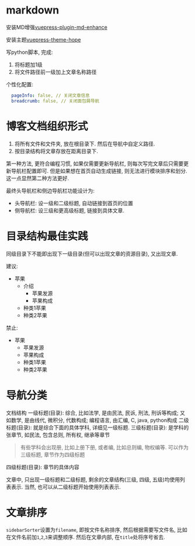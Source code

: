 # markdown

安装MD增强[vuepress-plugin-md-enhance](https://plugin-md-enhance.vuejs.press/zh/)

安装主题[vuepress-theme-hope](https://github.com/vuepress-theme-hope/vuepress-theme-hope)




写python脚本, 完成:
1. 将标题加1级
2. 将文件路径前一级加上文章名称路径



个性化配置:
```yml
  pageInfo: false, // 关闭文章信息
  breadcrumb: false, // 关闭面包屑导航
```



# 博客文档组织形式
1. 将所有文件和文件夹, 放在根目录下. 然后在导航中自定义路径.
2. 按目录结构将文章存放在距离目录下.

第一种方法, 更符合编程习惯, 如果仅需要更新导航栏, 则每次写完文章后只需要更新导航栏配置即可. 但是如果想在首页自动生成链接, 则无法进行模块排序和划分. 这一点显然第二种方法更好.

最终头导航栏和侧边导航栏功能设计为:
- 头导航栏: 设一级和二级标题, 自动链接到首页的位置
- 侧导航栏: 设三级和更高级标题, 链接到具体文章.



# 目录结构最佳实践
同级目录下不能即出现下一级目录(但可以出现文章的资源目录), 又出现文章.



建议:
- 苹果
  - 介绍
    - 苹果发源
    - 苹果构成
  - 种类1苹果
  - 种类2苹果

禁止:

- 苹果
  - 苹果发源
  - 苹果构成
  - 种类1苹果
  - 种类2苹果


# 导航分类
文档结构
一级标题(目录): 综合, 比如法学, 是由民法, 民诉, 刑法, 刑诉等构成; 又如数学, 是由线代, 微积分, 代数构成; 编程语言, 由汇编, C, java, python构成
二级标题(目录): 就是综合下面的具体学科, 详细见一级标题.
三级标题(目录): 是学科的张章节, 如民法, 包含总则, 所有权, 继承等章节

> 有些学科会出现册, 比如上册下册, 或者编, 比如总则编, 物权编等. 可以作为三级标题, 章节作为四级标题

四级标题(目录): 章节的具体内容

文章中, 只出现一级标题和二级标题, 剩余的文章结构(三级, 四级, 五级)均使用列表表示. 当然, 也可以从二级标题开始使用列表表示.




# 文章排序
`sidebarSorter`设置为`filename`, 即按文件名称排序, 然后根据需要写文件名, 比如在文件名前加`1`,`2`,`3`来调整顺序. 然后在文章内部, 在`title`处将序号省去.




